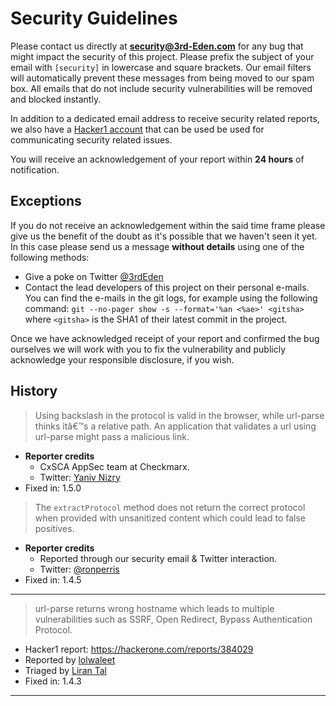 # Security Guidelines

Please contact us directly at **security@3rd-Eden.com** for any bug that might
impact the security of this project. Please prefix the subject of your email
with `[security]` in lowercase and square brackets. Our email filters will
automatically prevent these messages from being moved to our spam box. All
emails that do not include security vulnerabilities will be removed and blocked
instantly.

In addition to a dedicated email address to receive security related reports,
we also have a [Hacker1 account][hacker1] that can be used be used for
communicating security related issues.

You will receive an acknowledgement of your report within **24 hours** of
notification.

## Exceptions

If you do not receive an acknowledgement within the said time frame please give
us the benefit of the doubt as it's possible that we haven't seen it yet. In
this case please send us a message **without details** using one of the
following methods:

- Give a poke on Twitter [@3rdEden](https://twitter.com/3rdEden)
- Contact the lead developers of this project on their personal e-mails. You
  can find the e-mails in the git logs, for example using the following command:
  `git --no-pager show -s --format='%an <%ae>' <gitsha>` where `<gitsha>` is the
  SHA1 of their latest commit in the project.

Once we have acknowledged receipt of your report and confirmed the bug
ourselves we will work with you to fix the vulnerability and publicly
acknowledge your responsible disclosure, if you wish.

## History

> Using backslash in the protocol is valid in the browser, while url-parse
> thinks itâ€™s a relative path. An application that validates a url using
> url-parse might pass a malicious link.

- **Reporter credits**
  - CxSCA AppSec team at Checkmarx.
  - Twitter: [Yaniv Nizry](https://twitter.com/ynizry)
- Fixed in: 1.5.0

> The `extractProtocol` method does not return the correct protocol when
> provided with unsanitized content which could lead to false positives.

- **Reporter credits**
  - Reported through our security email & Twitter interaction.
  - Twitter: [@ronperris](https://twitter.com/ronperris)
- Fixed in: 1.4.5

---

> url-parse returns wrong hostname which leads to multiple vulnerabilities such
> as SSRF, Open Redirect, Bypass Authentication Protocol.

- Hacker1 report: https://hackerone.com/reports/384029
- Reported by [lolwaleet](https://hackerone.com/lolwalee)
- Triaged by [Liran Tal](https://hackerone.com/lirantal)
- Fixed in: 1.4.3

---

[twitter]: https://twitter.com/3rdEden
[hacker1]: https://hackerone.com/3rdeden
